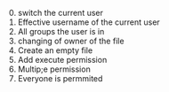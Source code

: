 0. switch the current user
1. Effective username of the current user
2. All groups the user is in
3. changing of owner of the file
4. Create an empty file
5. Add execute permission
6. Multip;e permission
7. Everyone is permmited
